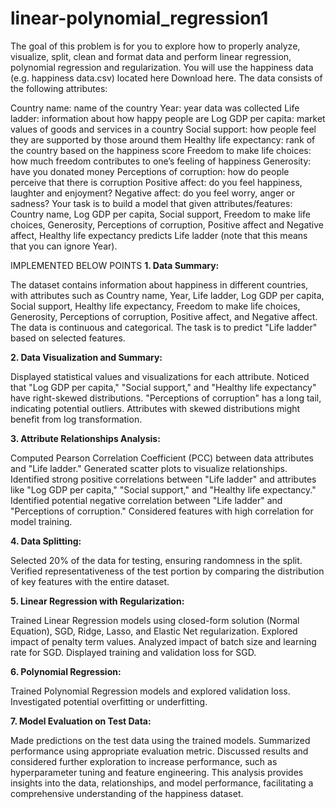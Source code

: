 # linear-polynomial_regression1

The goal of this problem is for you to explore how to properly analyze, visualize, split, clean and format data and perform linear regression, polynomial regression and regularization. You will use the happiness data (e.g. happiness data.csv) located here Download here. The data consists of the following attributes:

Country name: name of the country
Year: year data was collected
Life ladder: information about how happy people are
Log GDP per capita: market values of goods and services in a country
Social support: how people feel they are supported by those around them
Healthy life expectancy: rank of the country based on the happiness score
Freedom to make life choices: how much freedom contributes to one’s feeling of happiness
Generosity: have you donated money
Perceptions of corruption: how do people perceive that there is corruption
Positive affect: do you feel happiness, laughter and enjoyment?
Negative affect: do you feel worry, anger or sadness?
Your task is to build a model that given attributes/features: Country name, Log GDP per capita, Social support, Freedom to make life choices, Generosity, Perceptions of corruption, Positive affect and Negative affect, Healthy life expectancy predicts Life ladder (note that this means that you can ignore Year).

IMPLEMENTED BELOW POINTS
**1. Data Summary:**

The dataset contains information about happiness in different countries, with attributes such as Country name, Year, Life ladder, Log GDP per capita, Social support, Healthy life expectancy, Freedom to make life choices, Generosity, Perceptions of corruption, Positive affect, and Negative affect.
The data is continuous and categorical.
The task is to predict "Life ladder" based on selected features.


**2. Data Visualization and Summary:**

Displayed statistical values and visualizations for each attribute.
Noticed that "Log GDP per capita," "Social support," and "Healthy life expectancy" have right-skewed distributions.
"Perceptions of corruption" has a long tail, indicating potential outliers.
Attributes with skewed distributions might benefit from log transformation.

**3. Attribute Relationships Analysis:**

Computed Pearson Correlation Coefficient (PCC) between data attributes and "Life ladder."
Generated scatter plots to visualize relationships.
Identified strong positive correlations between "Life ladder" and attributes like "Log GDP per capita," "Social support," and "Healthy life expectancy."
Identified potential negative correlation between "Life ladder" and "Perceptions of corruption."
Considered features with high correlation for model training.

**4. Data Splitting:**

Selected 20% of the data for testing, ensuring randomness in the split.
Verified representativeness of the test portion by comparing the distribution of key features with the entire dataset.

**5. Linear Regression with Regularization:**

Trained Linear Regression models using closed-form solution (Normal Equation), SGD, Ridge, Lasso, and Elastic Net regularization.
Explored impact of penalty term values.
Analyzed impact of batch size and learning rate for SGD.
Displayed training and validation loss for SGD.

**6. Polynomial Regression:**

Trained Polynomial Regression models and explored validation loss.
Investigated potential overfitting or underfitting.

**7. Model Evaluation on Test Data:**

Made predictions on the test data using the trained models.
Summarized performance using appropriate evaluation metric.
Discussed results and considered further exploration to increase performance, such as hyperparameter tuning and feature engineering.
This analysis provides insights into the data, relationships, and model performance, facilitating a comprehensive understanding of the happiness dataset.
